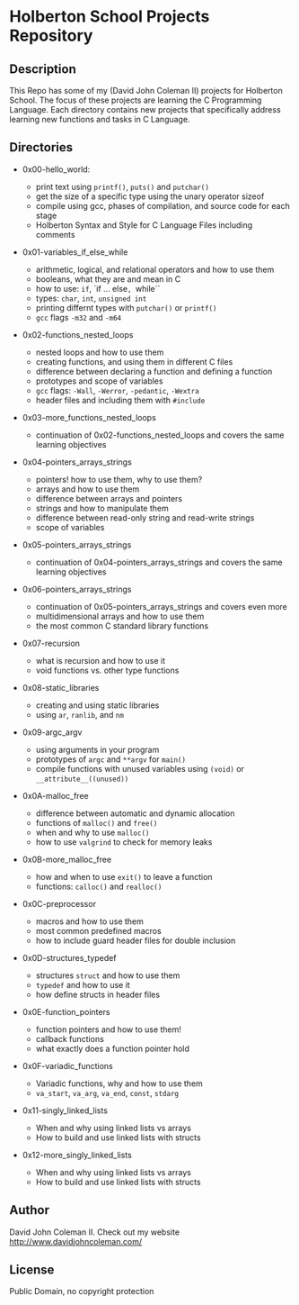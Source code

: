 # Holberton School Projects Repository

## Description

This Repo has some of my (David John Coleman II) projects for Holberton School.
The focus of these projects are learning the C Programming Language. Each
directory contains new projects that specifically address learning new functions
and tasks in C Language.

## Directories

* 0x00-hello_world:

  * print text using ``printf()``, ``puts()`` and ``putchar()``
  * get the size of a specific type using the unary operator sizeof
  * compile using gcc, phases of compilation, and source code for each stage
  * Holberton Syntax and Style for C Language Files including comments

* 0x01-variables_if_else_while

  * arithmetic, logical, and relational operators and how to use them
  * booleans, what they are and mean in C
  * how to use: ``if``, `if ... else``, ``while``
  * types: ``char``, ``int``, ``unsigned int``
  * printing differnt types with ``putchar()`` or ``printf()``
  * ``gcc`` flags ``-m32`` and ``-m64``

* 0x02-functions_nested_loops

  * nested loops and how to use them
  * creating functions, and using them in different C files
  * difference between declaring a function and defining a function
  * prototypes and scope of variables
  * ``gcc`` flags: ``-Wall``, ``-Werror``, ``-pedantic``, ``-Wextra``
  * header files and including them with ``#include``

* 0x03-more_functions_nested_loops

  * continuation of 0x02-functions_nested_loops and covers the same
  learning objectives

* 0x04-pointers_arrays_strings

  * pointers! how to use them, why to use them?
  * arrays and how to use them
  * difference between arrays and pointers
  * strings and how to manipulate them
  * difference between read-only string and read-write strings
  * scope of variables

* 0x05-pointers_arrays_strings

  * continuation of 0x04-pointers_arrays_strings and covers the same
  learning objectives

* 0x06-pointers_arrays_strings

  * continuation of 0x05-pointers_arrays_strings and covers even more
  * multidimensional arrays and how to use them
  * the most common C standard library functions

* 0x07-recursion

  * what is recursion and how to use it
  * void functions vs. other type functions

* 0x08-static_libraries

  * creating and using static libraries
  * using ``ar``, ``ranlib``, and ``nm``

* 0x09-argc_argv

  * using arguments in your program
  * prototypes of ``argc`` and ``**argv`` for ``main()``
  * compile functions with unused variables using ``(void)`` or
  ``__attribute__((unused))``

* 0x0A-malloc_free

  * difference between automatic and dynamic allocation
  * functions of ``malloc()`` and ``free()``
  * when and why to use ``malloc()``
  * how to use ``valgrind`` to check for memory leaks

* 0x0B-more_malloc_free

  * how and when to use ``exit()`` to leave a function
  * functions: ``calloc()`` and ``realloc()``

* 0x0C-preprocessor

  * macros and how to use them
  * most common predefined macros
  * how to include guard header files for double inclusion

* 0x0D-structures_typedef

  * structures ``struct`` and how to use them
  * ``typedef`` and how to use it
  * how define structs in header files

* 0x0E-function_pointers

  * function pointers and how to use them!
  * callback functions
  * what exactly does a function pointer hold

* 0x0F-variadic_functions

  * Variadic functions, why and how to use them
  * ``va_start``, ``va_arg``, ``va_end``, ``const``, ``stdarg``

* 0x11-singly_linked_lists

  * When and why using linked lists vs arrays
  * How to build and use linked lists with structs

* 0x12-more_singly_linked_lists

  * When and why using linked lists vs arrays
  * How to build and use linked lists with structs

## Author

David John Coleman II.	Check out my website http://www.davidjohncoleman.com/

## License

Public Domain, no copyright protection
